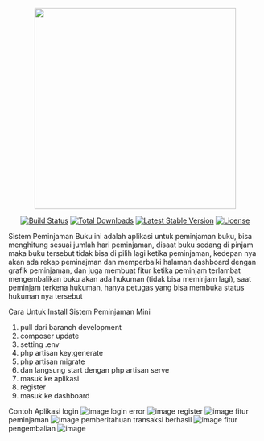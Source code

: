 <p align="center"><a href="https://laravel.com" target="_blank"><img src="https://raw.githubusercontent.com/laravel/art/master/logo-lockup/5%20SVG/2%20CMYK/1%20Full%20Color/laravel-logolockup-cmyk-red.svg" width="400"></a></p>

<p align="center">
<a href="https://travis-ci.org/laravel/framework"><img src="https://travis-ci.org/laravel/framework.svg" alt="Build Status"></a>
<a href="https://packagist.org/packages/laravel/framework"><img src="https://img.shields.io/packagist/dt/laravel/framework" alt="Total Downloads"></a>
<a href="https://packagist.org/packages/laravel/framework"><img src="https://img.shields.io/packagist/v/laravel/framework" alt="Latest Stable Version"></a>
<a href="https://packagist.org/packages/laravel/framework"><img src="https://img.shields.io/packagist/l/laravel/framework" alt="License"></a>
</p>

Sistem Peminjaman Buku ini adalah aplikasi untuk peminjaman buku, bisa menghitung sesuai jumlah hari peminjaman, 
disaat buku sedang di pinjam maka buku tersebut tidak bisa di pilih lagi ketika peminjaman, 
kedepan nya akan ada rekap peminajman dan memperbaiki halaman dashboard dengan grafik peminjaman, 
dan juga membuat fitur ketika peminjam terlambat mengembalikan buku akan ada hukuman (tidak bisa meminjam lagi),
saat peminjam terkena hukuman, hanya petugas yang bisa membuka status hukuman nya tersebut



Cara Untuk Install Sistem Peminjaman Mini

1. pull dari baranch development
2. composer update
3. setting .env
4. php artisan key:generate
5. php artisan migrate
6. dan langsung start dengan php artisan serve
7. masuk ke aplikasi
8. register
9. masuk ke dashboard


Contoh Aplikasi
login
![image](https://user-images.githubusercontent.com/52590303/139620683-73df69f2-c52c-4b6f-91ff-ab49b4ad7f8a.png)
login error
![image](https://user-images.githubusercontent.com/52590303/139620741-bc2a296f-c25e-41f3-af8d-4b68920d2b6d.png)
register
![image](https://user-images.githubusercontent.com/52590303/139620696-3abf55c9-adf4-4081-93ee-8703e45b540e.png)
fitur peminjaman
![image](https://user-images.githubusercontent.com/52590303/139216458-1e1fba80-371c-41bd-b065-578d1b7f2e28.png)
pemberitahuan transaksi berhasil
![image](https://user-images.githubusercontent.com/52590303/139216608-ed668054-d550-4d02-9114-2563f314e534.png)
fitur pengembalian
![image](https://user-images.githubusercontent.com/52590303/139216689-d2e1d217-8de1-4fff-93d4-13f9ddfcd301.png)



